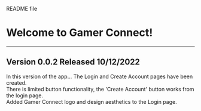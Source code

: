 README file

# Welcome to Gamer Connect!
---
## Version 0.0.2   Released 10/12/2022
In this version of the app...
The Login and Create Account pages have been created.  
There is limited button functionality, the 'Create Account' button works from the login page.  
Added Gamer Connect logo and design aesthetics to the Login page.  





